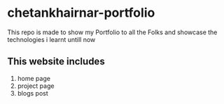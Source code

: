 # chetankhairnar-portfolio
This repo is made to show my Portfolio to all the Folks and showcase the technologies i learnt untill now

## This website includes
1. home page
1. project page
1. blogs post
